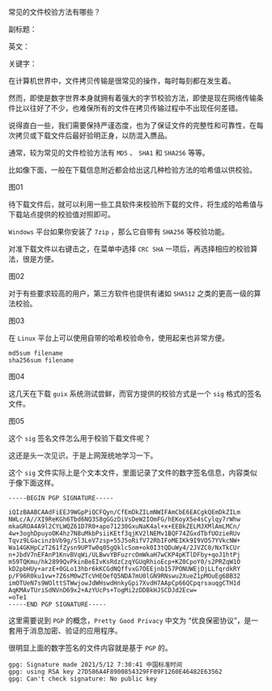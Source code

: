 常见的文件校验方法有哪些？

副标题：

英文：

关键字：



在计算机世界中，文件拷贝传输是很常见的操作，每时每刻都在发生着。

然而，即使是数字世界本身就拥有着强大的字节校验方法，即使是现在网络传输条件比以往好了不少，也难保所有的文件在拷贝传输过程中不出现任何差错。

说得直白一些，我们需要保持严谨态度，也为了保证文件的完整性和可靠性，在每次拷贝或下载文件后最好验明正身，以防混入赝品。



通常，较为常见的文件检验方法有 `MD5` 、 `SHA1` 和 `SHA256` 等等。

比如像下面，一般在下载信息附近都会给出这几种检验方法的哈希值以供校验。

图01



待下载文件后，就可以利用一些工具软件来校验所下载的文件，将生成的哈希值与下载站点提供的校验值对照即可。

`Windows` 平台如果你安装了 `7zip` ，那么它自带有 `SHA256` 等校验功能。

对准下载文件以右键击之，在菜单中选择 `CRC SHA` 一项后，再选择相应的校验算法，很是方便。

图02



对于有些要求较高的用户，第三方软件也提供有诸如 `SHA512` 之类的更高一级的算法校验。

图03



在 `Linux` 平台上可以使用自带的哈希校验命令，使用起来也非常方便。

```
md5sum filename
sha256sum filename
```

图04



这几天在下载 `guix` 系统测试尝鲜，而官方提供的校验方式是一个 `sig` 格式的签名文件。

图05



这个 `sig` 签名文件怎么用于校验下载文件呢？

这还是头一次见识，于是上网笼统地学习一下。



这个 `sig` 文件实际上是个文本文件，里面记录了文件的数字签名信息，内容类似于像下面这样。

```
-----BEGIN PGP SIGNATURE-----

iQIzBAABCAAdFiEEJ9WGpPiQCFQyn/CfEmDkZILmNWIFAmCbE6EACgkQEmDkZILm
NWLc/A//XI9ReKGh6Tbd6NQ3S8gGGzDiVsDeW2IOmFG/hEKoyX5e4sCylqy7rWhw
mkaGROA4A9l2CYLWQZ61D7R0+apo71230GxuNaK4al+x+EEBkZELMJXMlAmLMCn/
4w+3oghDpuyoOK4hz7N8uMkbPsiiKEtf3qjKV2lNEMv1BQF74ZGxdTbfUOzieRUv
Tqvz9LGacinzbVb9g/Sl3LeV7zsp+55J5oRifV72RbIFoMEIKk9I9VO57YVkcNW+
Wa14GKHpCzT261fZysn9UPTw0q05gQklcSom+ok0I3tQDuWy4/2JVZC0/NxTkCUr
n+JbdV7nEFAnP1KnvBVqWi/ULBwvYBFuzrcOmWkaH7wCKP4pKTlDFby+qoJ1htPj
m59TQKmu/hk2899QvPkinBeEIvKsRdzCzqYGUqRhioEcp+KZ0CpoY0/s2PRZqW1O
kD2pbHUy+arzE+0GLo13hbr6kKCGdNQffvxG7OEEjnb157PONUWEjOjLLfqrdkRY
p/F96R0ku1vw+7Z6sM0wZTcVHEOefQ5NDA7mU0lGN9RNswu2XueZ1pMOuEg6BB32
imOTUeN7s9WOlttSTWwjowJdWHswdHnkyGpi7XvdH7AApCp66QCpqrsauqgCTH1d
AqKMAvTUriSdNVnD69x2+AzYUcPs+TogMi2zDDBkHJSCDJd2Ecw=
=oTe1
-----END PGP SIGNATURE-----
```



这里需要说到 `PGP` 的概念，`Pretty Good Privacy` 中文为 “优良保密协议”，是一套用于消息加密、验证的应用程序。

很明显上面的数字签名的文件内容就是基于 `PGP` 的。





```
gpg: Signature made 2021/5/12 7:30:41 中国标准时间
gpg: using RSA key 27D586A4F8900854329FF09F1260E46482E63562
gpg: Can't check signature: No public key
```


